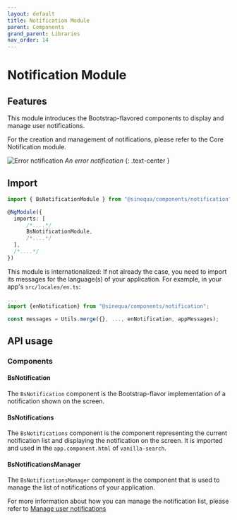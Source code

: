 ```yaml
---
layout: default
title: Notification Module
parent: Components
grand_parent: Libraries
nav_order: 14
---
```


# Notification Module

## Features

This module introduces the Bootstrap-flavored components to display and manage user notifications.

For the creation and management of notifications, please refer to the Core Notification module.

![Error notification]({{site.baseurl}}assets/modules/notification/notification-error-notification-example.png)
*An error notification*
{: .text-center }

## Import

```typescript
import { BsNotificationModule } from "@sinequa/components/notification";

@NgModule({
  imports: [
      /*....*/
      BsNotificationModule,
      /*....*/
  ],
  /*....*/
})
```

This module is internationalized: If not already the case, you need to import its messages for the language(s) of your application. For example, in your app's `src/locales/en.ts`:

```ts
...
import {enNotification} from "@sinequa/components/notification";

const messages = Utils.merge({}, ..., enNotification, appMessages);
```

## API usage

### Components

#### BsNotification

The `BsNotification` component is the Bootstrap-flavor implementation of a notification shown on the screen.

#### BsNotifications

<!-- <doc-notifications></doc-notifications> -->

The `BsNotifications` component is the component representing the current notification list and displaying the notification on the screen.
It is imported and used in the `app.component.html` of `vanilla-search`.

#### BsNotificationsManager

<!-- <doc-notifications-manager></doc-notifications-manager> -->

The `BsNotificationsManager` component is the component
that is used to manage the list of notifications of your application.

For more information about how you can manage the notification list, please refer to [Manage user notifications]({{site.baseurl}}modules/core/notification.html#manage-user-notifications)
